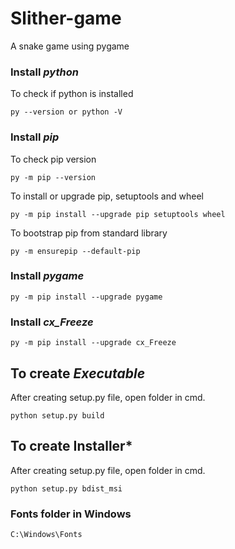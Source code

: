 # Slither-game
A snake game using pygame

### Install *python*
  To check if python is installed
  
    py --version or python -V
    
### Install *pip*

  To check pip version
  
	py -m pip --version
	
To install or upgrade pip, setuptools and wheel
  
	py -m pip install --upgrade pip setuptools wheel
	
To bootstrap pip from standard library
  
	py -m ensurepip --default-pip

### Install *pygame*

    py -m pip install --upgrade pygame

### Install *cx_Freeze*

    py -m pip install --upgrade cx_Freeze

## To create *Executable*

  After creating setup.py file, open folder in cmd.
  
    python setup.py build

## To create Installer*

  After creating setup.py file, open folder in cmd.

    python setup.py bdist_msi

### Fonts folder in Windows

    C:\Windows\Fonts
